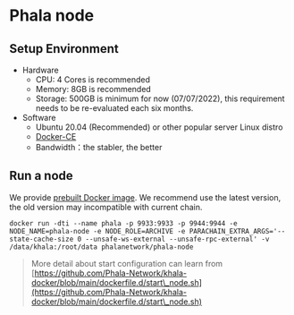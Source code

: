 # Phala node

## Setup Environment <a href="#setup-environment" id="setup-environment"></a>

* Hardware
  * CPU: 4 Cores is recommended
  * Memory: 8GB is recommended
  * Storage: 500GB is minimum for now (07/07/2022), this requirement needs to be re-evaluated each six months.
* Software
  * Ubuntu 20.04 (Recommended) or other popular server Linux distro
  * [Docker-CE](https://docs.docker.com/engine/install/ubuntu/)
  * Bandwidth：the stabler, the better

## Run a node <a href="#run-a-node" id="run-a-node"></a>

We provide [prebuilt Docker image](https://hub.docker.com/repository/registry-1.docker.io/phalanetwork/phala-node/tags). We recommend use the latest version, the old version may incompatible with current chain.

```
docker run -dti --name phala -p 9933:9933 -p 9944:9944 -e NODE_NAME=phala-node -e NODE_ROLE=ARCHIVE -e PARACHAIN_EXTRA_ARGS='--state-cache-size 0 --unsafe-ws-external --unsafe-rpc-external' -v /data/khala:/root/data phalanetwork/phala-node
```

> More detail about start configuration can learn from [https://github.com/Phala-Network/khala-docker/blob/main/dockerfile.d/start\_node.sh](https://github.com/Phala-Network/khala-docker/blob/main/dockerfile.d/start\_node.sh)
